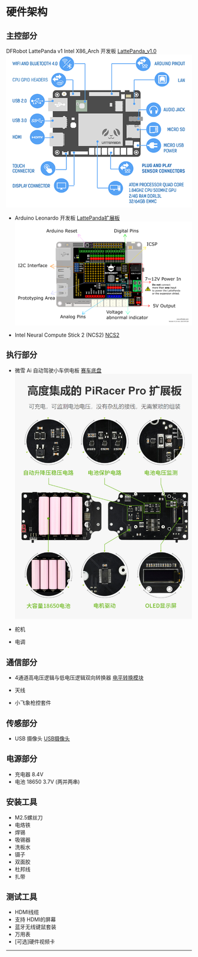# 硬件架构

## 主控部分

DFRobot LattePanda v1 Intel X86_Arch 开发板
[LattePanda_v1.0](https//wiki.dfrobot.com.cn/LattePanda_V1_0#target_6)
![LattePanda](./images/lattepanda.png)

* Arduino Leonardo 开发板
[LattePanda扩展板](https//www.dfrobot.com.cn/goods-1529.html)
![LattePanda扩展板](./images/arduino.png)

* Intel Neural Compute Stick 2 (NCS2)
[NCS2](https//www.intel.com/content/www/us/en/developer/tools/neural-compute-stick/overview.html?wapkw=Intel%C2%AE%20Neural%20Compute%20Stick%202)


## 执行部分

* 微雪 Ai 自动驾驶小车供电板
[赛车底盘](https//www.waveshare.net/wiki/PiRacer_Pro_AI_Kit)
![赛车底盘](./images/racer_board.png)

* 舵机
* 电调

## 通信部分

* 4通道高电压逻辑与低电压逻辑双向转换器
[电平转换模块](https//wiki.dfrobot.com.cn/_SKU_DFR0843_4-Bit_Level_Translator)

* 天线
* 小飞象枪控套件

## 传感部分

* USB 摄像头
[USB摄像头](https//wj10gz7r7t.feishu.cn/wiki/wikcnJ5D00TZdovpTemvdShQgwd)

## 电源部分

* 充电器 8.4V 
* 电池 18650 3.7V (两并两串)

## 安装工具

* M2.5螺丝刀
* 电烙铁
* 焊锡
* 吸锡器
* 洗板水
* 镊子
* 双面胶
* 杜邦线
* 扎带

## 测试工具

* HDMI线缆
* 支持 HDMI的屏幕
* 蓝牙无线键鼠套装
* 万用表
* [可选]硬件视频卡

---
